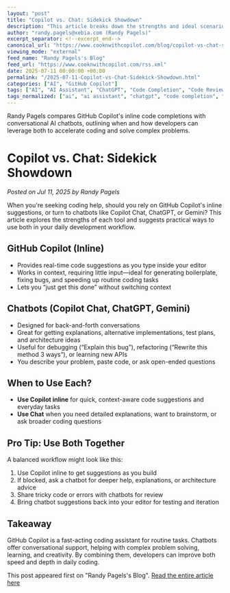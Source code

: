 ```yaml
---
layout: "post"
title: "Copilot vs. Chat: Sidekick Showdown"
description: "This article breaks down the strengths and ideal scenarios for both GitHub Copilot's inline code suggestions and conversational AI chatbots like Copilot Chat, ChatGPT, and Gemini. Readers will learn how to optimize their workflow by combining instant, context-aware code completions with chat-driven problem solving for debugging, code review, and documentation tasks."
author: "randy.pagels@xebia.com (Randy Pagels)"
excerpt_separator: <!--excerpt_end-->
canonical_url: "https://www.cooknwithcopilot.com/blog/copilot-vs-chat-sidekick-showdown.html"
viewing_mode: "external"
feed_name: "Randy Pagels's Blog"
feed_url: "https://www.cooknwithcopilot.com/rss.xml"
date: 2025-07-11 00:00:00 +00:00
permalink: "/2025-07-11-Copilot-vs-Chat-Sidekick-Showdown.html"
categories: ["AI", "GitHub Copilot"]
tags: ["AI", "AI Assistant", "ChatGPT", "Code Completion", "Code Review", "Coding Tools", "Copilot Chat", "Developer Productivity", "Gemini", "GitHub Copilot", "Integrated Development Environment", "Posts", "Workflow Tips"]
tags_normalized: ["ai", "ai assistant", "chatgpt", "code completion", "code review", "coding tools", "copilot chat", "developer productivity", "gemini", "github copilot", "integrated development environment", "posts", "workflow tips"]
---
```


Randy Pagels compares GitHub Copilot's inline code completions with conversational AI chatbots, outlining when and how developers can leverage both to accelerate coding and solve complex problems.<!--excerpt_end-->

# Copilot vs. Chat: Sidekick Showdown

*Posted on Jul 11, 2025 by Randy Pagels*

When you're seeking coding help, should you rely on GitHub Copilot's inline suggestions, or turn to chatbots like Copilot Chat, ChatGPT, or Gemini? This article explores the strengths of each tool and suggests practical ways to use both in your daily development workflow.

## GitHub Copilot (Inline)

- Provides real-time code suggestions as you type inside your editor
- Works in context, requiring little input—ideal for generating boilerplate, fixing bugs, and speeding up routine coding tasks
- Lets you “just get this done” without switching context

## Chatbots (Copilot Chat, ChatGPT, Gemini)

- Designed for back-and-forth conversations
- Great for getting explanations, alternative implementations, test plans, and architecture ideas
- Useful for debugging (“Explain this bug”), refactoring (“Rewrite this method 3 ways”), or learning new APIs
- You describe your problem, paste code, or ask open-ended questions

## When to Use Each?

- **Use Copilot inline** for quick, context-aware code suggestions and everyday tasks
- **Use Chat** when you need detailed explanations, want to brainstorm, or ask broader coding questions

## Pro Tip: Use Both Together

A balanced workflow might look like this:

1. Use Copilot inline to get suggestions as you build
2. If blocked, ask a chatbot for deeper help, explanations, or architecture advice
3. Share tricky code or errors with chatbots for review
4. Bring chatbot suggestions back into your editor for testing and iteration

## Takeaway

GitHub Copilot is a fast-acting coding assistant for routine tasks. Chatbots offer conversational support, helping with complex problem solving, learning, and creativity. By combining them, developers can improve both speed and depth in daily coding.

This post appeared first on "Randy Pagels's Blog". [Read the entire article here](https://www.cooknwithcopilot.com/blog/copilot-vs-chat-sidekick-showdown.html)
